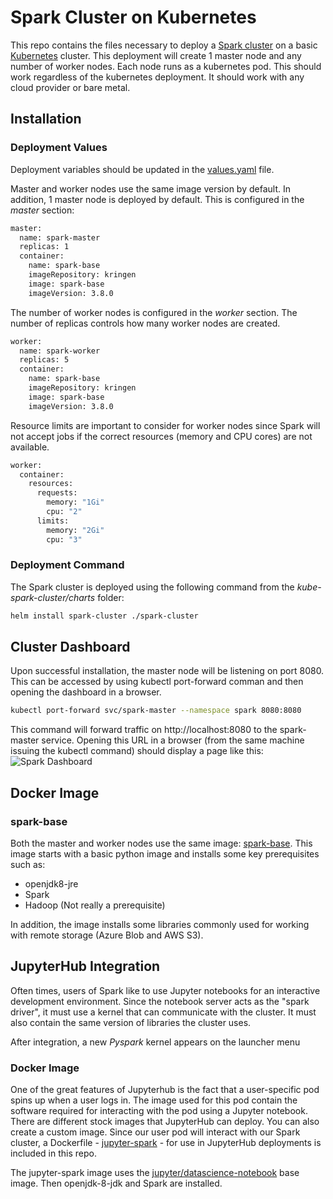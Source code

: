 # Spark Cluster on Kubernetes
This repo contains the files necessary to deploy a [Spark cluster](https://spark.apache.org/) on a basic [Kubernetes](https://kubernetes.io/) cluster.  This deployment will create 1 master node and any number of worker nodes.  Each node runs as a kubernetes pod.  This should work regardless of the kubernetes deployment.  It should work with any cloud provider or bare metal.

## Installation
### Deployment Values
Deployment variables should be updated in the [values.yaml](charts/spark-cluster/values.yaml) file.

Master and worker nodes use the same image version by default.  In addition, 1 master node is deployed by default.  This is configured in the *master* section:
```bash
master:
  name: spark-master
  replicas: 1
  container:
    name: spark-base
    imageRepository: kringen
    image: spark-base
    imageVersion: 3.8.0
```
The number of worker nodes is configured in the *worker* section.  The number of replicas controls how many worker nodes are created.
```bash
worker:
  name: spark-worker
  replicas: 5
  container:
    name: spark-base
    imageRepository: kringen
    image: spark-base
    imageVersion: 3.8.0
```
Resource limits are important to consider for worker nodes since Spark will not accept jobs if the correct resources (memory and CPU cores) are not available.

```bash
worker:
  container:
    resources:
      requests:
        memory: "1Gi"
        cpu: "2"
      limits:
        memory: "2Gi"
        cpu: "3"
```
### Deployment Command
The Spark cluster is deployed using the following command from the *kube-spark-cluster/charts* folder:
```bash
helm install spark-cluster ./spark-cluster
```
## Cluster Dashboard
Upon successful installation, the master node will be listening on port 8080.  This can be accessed by using kubectl port-forward comman and then opening the dashboard in a browser.
```bash
kubectl port-forward svc/spark-master --namespace spark 8080:8080
```
This command will forward traffic on http://localhost:8080 to the spark-master service.  Opening this URL in a browser (from the same machine issuing the kubectl command) should display a page like this: ![Spark Dashboard](../assets/assets/spark-dashboard-1.png)

## Docker Image
### spark-base
Both the master and worker nodes use the same image: [spark-base](docker/spark-base/Dockerfile).  This image starts with a basic python image and installs some key prerequisites such as:
* openjdk8-jre
* Spark
* Hadoop (Not really a prerequisite)

In addition, the image installs some libraries commonly used for working with remote storage (Azure Blob and AWS S3).

## JupyterHub Integration
Often times, users of Spark like to use Jupyter notebooks for an interactive development environment.  Since the notebook server acts as the "spark driver", it must use a kernel that can communicate with the cluster.  It must also contain the same version of libraries the cluster uses.  

After integration, a new *Pyspark* kernel appears on the launcher menu

### Docker Image
One of the great features of Jupyterhub is the fact that a user-specific pod spins up when a user logs in.  The image used for this pod contain the software required for interacting with the pod using a Jupyter notebook.  There are different stock images that JupyterHub can deploy.  You can also create a custom image.  Since our user pod will interact with our Spark cluster, a Dockerfile - [jupyter-spark](docker/jupyterhub/Dockerfile) - for use in JupyterHub deployments is included in this repo.

The jupyter-spark image uses the [jupyter/datascience-notebook](https://hub.docker.com/r/jupyter/datascience-notebook/tags/?page=1&ordering=last_updated) base image.  Then openjdk-8-jdk and Spark are installed.
